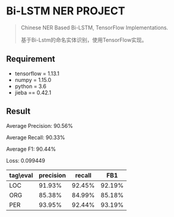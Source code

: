 # Bi-LSTM NER PROJECT

> Chinese NER Based Bi-LSTM, TensorFlow Implementations.
>
> 基于Bi-Lstm的命名实体识别，使用TensorFlow实现。

## Requirement

* tensorflow = 1.13.1
* numpy = 1.15.0
* python = 3.6 
* jieba == 0.42.1

## Result

Average Precision:  90.56%

Average Recall:  90.33%

Average F1:  90.44%

Loss:  0.099449

|tag\eval | precision | recall | FB1 |
|-----|--------|--------|--------|
| LOC | 91.93% | 92.45% | 92.19% |
| ORG | 85.38% | 84.99% | 85.18% |
| PER | 93.95% | 92.44% | 93.19% |
